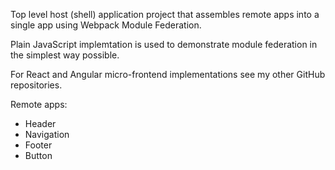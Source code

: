 Top level host (shell) application project that assembles remote apps into a single app using Webpack Module Federation.

Plain JavaScript implemtation is used to demonstrate module federation in the simplest way possible.

For React and Angular micro-frontend implementations see my other GitHub repositories.

Remote apps: 
  * Header
  * Navigation
  * Footer
  * Button
